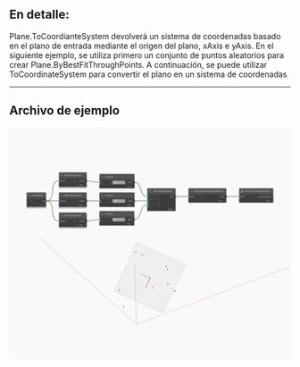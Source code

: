 ## En detalle:
Plane.ToCoordianteSystem devolverá un sistema de coordenadas basado en el plano de entrada mediante el origen del plano, xAxis e yAxis. En el siguiente ejemplo, se utiliza primero un conjunto de puntos aleatorios para crear Plane.ByBestFitThroughPoints. A continuación, se puede utilizar ToCoordinateSystem para convertir el plano en un sistema de coordenadas
___
## Archivo de ejemplo

![ToCoordinateSystem](./Autodesk.DesignScript.Geometry.Plane.ToCoordinateSystem_img.jpg)

